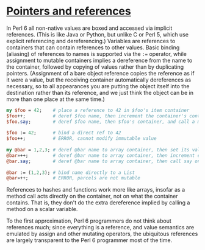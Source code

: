 [1]: http://rosettacode.org/wiki/Pointers_and_references

# [Pointers and references][1]

In Perl 6 all non-native values are boxed and accessed via implicit references. (This is like Java or Python, but unlike C or Perl 5, which use explicit referencing and dereferencing.) Variables are references to containers that can contain references to other values. Basic binding (aliasing) of references to names is supported via the `:=` operator, while assignment to mutable containers implies a dereference from the name to the container, followed by copying of values rather than by duplicating pointers. (Assignment of a bare object reference copies the reference as if it were a value, but the receiving container automatically dereferences as necessary, so to all appearances you are putting the object itself into the destination rather than its reference, and we just think the object can be in more than one place at the same time.)

```perl
my $foo = 42;    # place a reference to 42 in $foo's item container
$foo++;          # deref $foo name, then increment the container's contents to 43
$foo.say;        # deref $foo name, then $foo's container, and call a method on 43.
 
$foo := 42;      # bind a direct ref to 42
$foo++;          # ERROR, cannot modify immutable value
 
my @bar = 1,2,3; # deref @bar name to array container, then set its values
@bar»++;         # deref @bar name to array container, then increment each value with a hyper
@bar.say;        # deref @bar name to array container, then call say on that, giving 2 3 4
 
@bar := (1,2,3); # bind name directly to a List
@bar»++;         # ERROR, parcels are not mutable
```


References to hashes and functions work more like arrays, insofar as a method call acts directly on the container, not on what the container contains. That is, they don't do the extra dereference implied by calling a method on a scalar variable.



To the first approximation, Perl 6 programmers do not think about references much; since everything is a reference, and value semantics are emulated by assign and other mutating operators, the ubiquitous references are largely transparent to the Perl 6 programmer most of the time.
